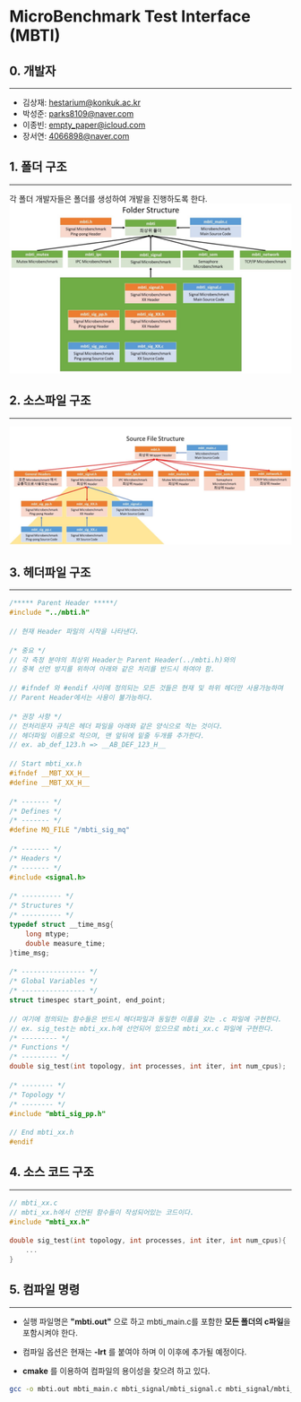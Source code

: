 # MicroBenchmark Test Interface (MBTI)

## 0. 개발자

---

- 김상재: <hestarium@konkuk.ac.kr>
- 박성준: <parks8109@naver.com>
- 이종빈: <empty_paper@icloud.com>
- 장서연: <4066898@naver.com>

## 1. 폴더 구조

---

각 폴더 개발자들은 폴더를 생성하여 개발을 진행하도록 한다.
![Folder_Structure](.readme/folder_structure.jpg)

## 2. 소스파일 구조

---

![Source_Code_Structure](.readme/slide1.jpg)

## 3. 헤더파일 구조

---

```h
/***** Parent Header *****/
#include "../mbti.h" 

// 현재 Header 파일의 시작을 나타낸다.

/* 중요 */
// 각 측정 분야의 최상위 Header는 Parent Header(../mbti.h)와의
// 중복 선언 방지를 위하여 아래와 같은 처리를 반드시 하여야 함.

// #ifndef 와 #endif 사이에 정의되는 모든 것들은 현재 및 하위 헤더만 사용가능하며
// Parent Header에서는 사용이 불가능하다.

/* 권장 사항 */
// 전처리문자 규칙은 헤더 파일을 아래와 같은 양식으로 적는 것이다.
// 헤더파일 이름으로 적으며, 맨 앞뒤에 밑줄 두개를 추가한다.
// ex. ab_def_123.h => __AB_DEF_123_H__

// Start mbti_xx.h
#ifndef __MBT_XX_H__
#define __MBT_XX_H__

/* ------- */
/* Defines */
/* ------- */
#define MQ_FILE "/mbti_sig_mq"

/* ------- */
/* Headers */
/* ------- */
#include <signal.h>

/* ---------- */
/* Structures */
/* ---------- */
typedef struct __time_msg{
    long mtype;
    double measure_time;
}time_msg;

/* ---------------- */
/* Global Variables */
/* ---------------- */
struct timespec start_point, end_point;

// 여기에 정의되는 함수들은 반드시 헤더파일과 동일한 이름을 갖는 .c 파일에 구현한다.
// ex. sig_test는 mbti_xx.h에 선언되어 있으므로 mbti_xx.c 파일에 구현한다.
/* --------- */
/* Functions */
/* --------- */
double sig_test(int topology, int processes, int iter, int num_cpus);

/* -------- */
/* Topology */
/* -------- */
#include "mbti_sig_pp.h"

// End mbti_xx.h
#endif
```

## 4. 소스 코드 구조

---

```c
// mbti_xx.c
// mbti_xx.h에서 선언된 함수들이 작성되어있는 코드이다.
#include "mbti_xx.h"

double sig_test(int topology, int processes, int iter, int num_cpus){
    ...
}

```

## 5. 컴파일 명령

---

- 실행 파일명은 **"mbti.out"** 으로 하고 mbti_main.c를 포함한 **모든 폴더의 c파일**을 포함시켜야 한다.
- 컴파일 옵션은 현재는 **-lrt** 를 붙여야 하며 이 이후에 추가될 예정이다.

- **cmake** 를 이용하여 컴파일의 용이성을 찾으려 하고 있다.

```bash
gcc -o mbti.out mbti_main.c mbti_signal/mbti_signal.c mbti_signal/mbti_sig_xx.c -lrt 
```